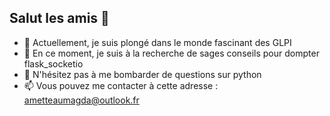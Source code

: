 ## Salut les amis 👋

- 🔭 Actuellement, je suis plongé dans le monde fascinant des GLPI
- 🤔 En ce moment, je suis à la recherche de sages conseils pour dompter flask_socketio
- 💬 N'hésitez pas à me bombarder de questions sur python
- 📫 Vous pouvez me contacter à cette adresse : ametteaumagda@outlook.fr

